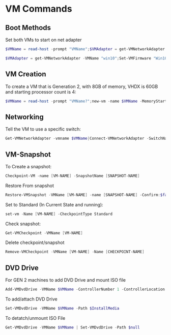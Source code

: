# VM Commands

## Boot Methods

Set both VMs to start on net adapter

```powershell
$VMName = read-host -prompt "VMName";$VMAdapter = get-VMNetworkAdapter -VMName $VMName;Set-VMFirmware $VMName -FirstBootDevice $VMAdapter
```

```powershell
$VMAdapter = get-VMNetworkAdapter -VMName "win10";Set-VMFirmware "Win10" -FirstBootDevice $VMAdapter;$VMAdapter = get-VMNetworkAdapter -VMName "win11";Set-VMFirmware "Win11" -FirstBootDevice $VMAdapter
```

## VM Creation

To create a VM that is Generation 2, with 8GB of memory, VHDX is 60GB and starting processor count is 4:
```powershell
$VMName = read-host -prompt "VMName?";new-vm -name $VMName -MemoryStartupBytes 8GB -path "C:\Hyper-v\vm" -newVHDPath "C:\Hyper-v\Disk\$VMName.vhdx" -newVHDSizeBytes 60GB -generation 2 -switchname "MDT";set-vm -Name $VMName -ProcessorCount 4
```

## Networking

Tell the VM to use a specific switch:
```powershell
Get-VMNetworkAdapter -vmname $VMName|Connect-VMNetworkAdapter -SwitchName Isolated-Network
```

## VM-Snapshot

To Create a snapshot:

```powershell
Checkpoint-VM -name [VM-NAME] -SnapshotName [SNAPSHOT-NAME]
```

Restore From snapshot

```powershell
Restore-VMSnapshot -VMName [VM-NAME] -name [SNAPSHOT-NAME] -Confirm:$false
```

Set to Standard (In Current State and running):

```powershell
set-vm -Name [VM-NAME] -CheckpointType Standard
```
Check snapshot:

```powershell
Get-VMCheckpoint -VMName [VM-NAME]
```
Delete checkpoint/snapshot

```powershell
Remove-VMCheckpoint -VMName [VM-NAME] -Name [CHECKPOINT-NAME]
```

## DVD Drive

For GEN 2 machines to add DVD Drive and mount ISO file
```powershell
Add-VMDvdDrive -VMName $VMName -ControllerNumber 1 -ControllerLocation 0 -Path $InstallMedia
```

To add/attach DVD Drive

```powershell
Set-VMDvdDrive -VMName $VMName -Path $InstallMedia
```

To detatch/unmount ISO File 

```powershell
Get-VMDvdDrive -VMName $VMName | Set-VMDvdDrive -Path $null
```
